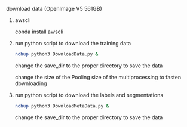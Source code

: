 download data (OpenImage V5 561GB)

1. awscli

   conda install awscli

2. run python script to download the training data

   ```bash
   nohup python3 DownloadData.py &
   ```

   change the save_dir to the proper directory to save the data

   change the size of the Pooling size of the multiprocessing to fasten downloading

3. run python script to download the labels and segmentations

   ```bash
   nohup python3 DownloadMetaData.py &
   ```

   change the save_dir to the proper directory to save the data

   